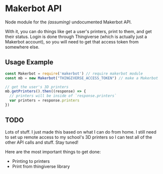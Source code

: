 # Makerbot API

Node module for the _(assuming)_ undocumented Makerbot API.

With it, you can do things like get a user's printers, print to them, and get their status. Login is done through Thingiverse (which is actually just a Makerbot account), so you will need to get that access token from somewhere else.

## Usage Example

```js
const Makerbot = require('makerbot') // require makerbot module
const mb = new Makerbot("THINGIVERSE_ACCESS_TOKEN") // make a Makerbot instance

// get the user's 3D printers
mb.getPrinters().then((response) => {
  // printers will be inside of `response.printers`
  var printers = response.printers
})
```

## TODO

Lots of stuff. I just made this based on what I can do from home. I still need to set up remote access to my school's 3D printers so I can test all of the other API calls and stuff. Stay tuned!

Here are the most important things to get done:

- Printing to printers
- Print from thingiverse library